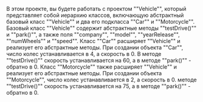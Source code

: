 В этом проекте, вы будете работать с проектом ""Vehicle"", который представляет собой иерархию классов,
включающую абстрактный базовый класс ""Vehicle"" и два его подкласса ""Car"" и ""Motorcycle"".
Базовый класс ""Vehicle"" содержит абстрактные методы ""testDrive()"" и ""park()"",
а также поля ""company"", ""model"", ""yearRelease"", ""numWheels"" и ""speed"".
Класс ""Car"" расширяет ""Vehicle"" и реализует его абстрактные методы.
При создании объекта ""Car"", число колес устанавливается в 4, а скорость в 0.
В методе ""testDrive()"" скорость устанавливается на 60, а в методе ""park()"" - обратно в 0.
Класс ""Motorcycle"" также расширяет ""Vehicle"" и реализует его абстрактные методы.
При создании объекта ""Motorcycle"", число колес устанавливается в 2, а скорость в 0. 
 методе ""testDrive()"" скорость устанавливается на 75, а в методе ""park()"" - обратно в 0.